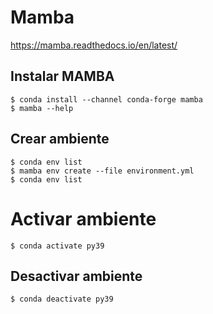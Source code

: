 # Mamba
https://mamba.readthedocs.io/en/latest/

## Instalar MAMBA
```
$ conda install --channel conda-forge mamba
$ mamba --help
```

## Crear ambiente 
```
$ conda env list
$ mamba env create --file environment.yml
$ conda env list
```

# Activar ambiente
```
$ conda activate py39
```

## Desactivar ambiente
```
$ conda deactivate py39
```
